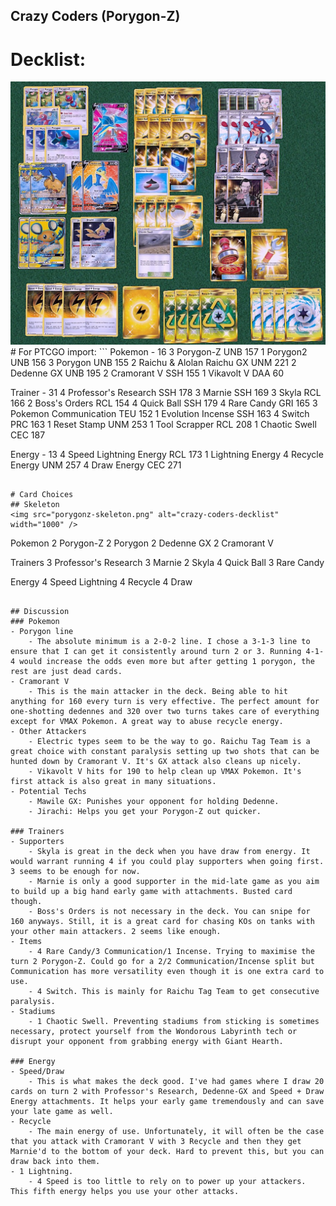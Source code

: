 ## Crazy Coders (Porygon-Z)

# Decklist:

<img src="porygon_tts.jpg" alt="crazy-coders-decklist" width="1000" />
# For PTCGO import:
```
Pokemon - 16
3 Porygon-Z UNB 157
1 Porygon2 UNB 156
3 Porygon UNB 155
2 Raichu & Alolan Raichu GX UNM 221
2 Dedenne GX UNB 195
2 Cramorant V SSH 155
1 Vikavolt V DAA 60

Trainer - 31
4 Professor's Research SSH 178
3 Marnie SSH 169
3 Skyla RCL 166
2 Boss's Orders RCL 154
4 Quick Ball SSH 179
4 Rare Candy GRI 165
3 Pokemon Communication TEU 152
1 Evolution Incense SSH 163
4 Switch PRC 163
1 Reset Stamp UNM 253
1 Tool Scrapper RCL 208
1 Chaotic Swell CEC 187

Energy - 13
4 Speed Lightning Energy RCL 173
1 Lightning Energy
4 Recycle Energy UNM 257
4 Draw Energy CEC 271
```

# Card Choices
## Skeleton
<img src="porygonz-skeleton.png" alt="crazy-coders-decklist" width="1000" />
```
Pokemon
2 Porygon-Z
2 Porygon
2 Dedenne GX
2 Cramorant V
 
Trainers
3 Professor's Research
3 Marnie
2 Skyla
4 Quick Ball
3 Rare Candy
 
Energy
4 Speed Lightning
4 Recycle
4 Draw
```

## Discussion
### Pokemon
- Porygon line
    - The absolute minimum is a 2-0-2 line. I chose a 3-1-3 line to ensure that I can get it consistently around turn 2 or 3. Running 4-1-4 would increase the odds even more but after getting 1 porygon, the rest are just dead cards. 
- Cramorant V
    - This is the main attacker in the deck. Being able to hit anything for 160 every turn is very effective. The perfect amount for one-shotting dedennes and 320 over two turns takes care of everything except for VMAX Pokemon. A great way to abuse recycle energy.
- Other Attackers
    - Electric types seem to be the way to go. Raichu Tag Team is a great choice with constant paralysis setting up two shots that can be hunted down by Cramorant V. It's GX attack also cleans up nicely.
    - Vikavolt V hits for 190 to help clean up VMAX Pokemon. It's first attack is also great in many situations.
- Potential Techs
    - Mawile GX: Punishes your opponent for holding Dedenne. 
    - Jirachi: Helps you get your Porygon-Z out quicker.

### Trainers
- Supporters
    - Skyla is great in the deck when you have draw from energy. It would warrant running 4 if you could play supporters when going first. 3 seems to be enough for now.
    - Marnie is only a good supporter in the mid-late game as you aim to build up a big hand early game with attachments. Busted card though.
    - Boss's Orders is not necessary in the deck. You can snipe for 160 anyways. Still, it is a great card for chasing KOs on tanks with your other main attackers. 2 seems like enough.
- Items
    - 4 Rare Candy/3 Communication/1 Incense. Trying to maximise the turn 2 Porygon-Z. Could go for a 2/2 Communication/Incense split but Communication has more versatility even though it is one extra card to use.
    - 4 Switch. This is mainly for Raichu Tag Team to get consecutive paralysis.
- Stadiums
    - 1 Chaotic Swell. Preventing stadiums from sticking is sometimes necessary, protect yourself from the Wondorous Labyrinth tech or disrupt your opponent from grabbing energy with Giant Hearth. 

### Energy
- Speed/Draw
    - This is what makes the deck good. I've had games where I draw 20 cards on turn 2 with Professor's Research, Dedenne-GX and Speed + Draw Energy attachments. It helps your early game tremendously and can save your late game as well.
- Recycle
    - The main energy of use. Unfortunately, it will often be the case that you attack with Cramorant V with 3 Recycle and then they get Marnie'd to the bottom of your deck. Hard to prevent this, but you can draw back into them. 
- 1 Lightning. 
    - 4 Speed is too little to rely on to power up your attackers. This fifth energy helps you use your other attacks.
